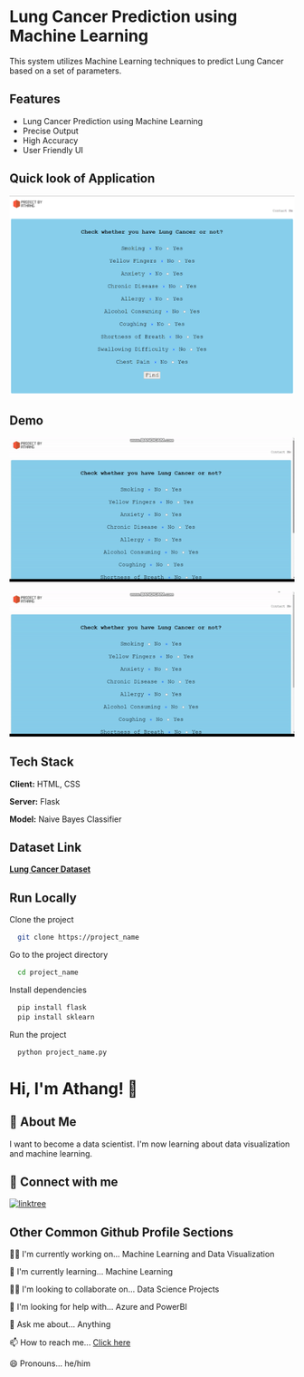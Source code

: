 
# Lung Cancer Prediction using Machine Learning


This system utilizes Machine Learning techniques to predict Lung Cancer based on a set of parameters.



## Features


- Lung Cancer Prediction using Machine Learning
- Precise Output
- High Accuracy
- User Friendly UI


## Quick look of Application


![](Image%202.png)



## Demo



![](demo.gif)



![](demo1.gif)


## Tech Stack


**Client:** HTML, CSS


**Server:** Flask


**Model:** Naive Bayes Classifier



## Dataset Link


<a href= "https://www.kaggle.com/datasets/mysarahmadbhat/lung-cancer">**Lung Cancer Dataset** </a>


## Run Locally


Clone the project


```bash
  git clone https://project_name
```


Go to the project directory


```bash
  cd project_name
```


Install dependencies


```cmd
  pip install flask
  pip install sklearn
```


Run the project


```cmd
  python project_name.py
```



# Hi, I'm Athang! 👋



## 🚀 About Me


I want to become a data scientist.
I'm now learning about data visualization and machine learning.



## 🔗 Connect with me
[![linktree](https://img.shields.io/badge/linktree-39E09B?style=for-the-badge&logo=linktree&logoColor=white)](https://linktr.ee/Athang9)



## Other Common Github Profile Sections
👩‍💻 I'm currently working on... Machine Learning and Data Visualization


🧠 I'm currently learning... Machine Learning


👯‍♀️ I'm looking to collaborate on... Data Science Projects


🤔 I'm looking for help with... Azure and PowerBI


💬 Ask me about... Anything 


📫 How to reach me... <a href="https://linktr.ee/Athang9"> Click here </a>


😄 Pronouns... he/him

